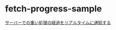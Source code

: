 # fetch-progress-sample

[サーバーでの重い処理の経過をリアルタイムに通知する](http://blog.mudatobunka.org/entry/2015/08/30/195802)
